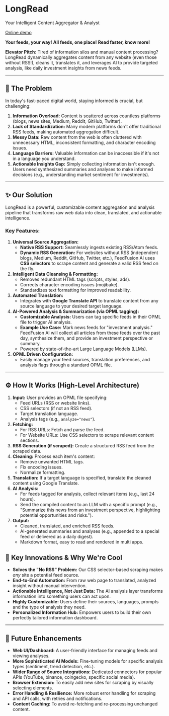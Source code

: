 # LongRead

Your Intelligent Content Aggregator & Analyst

[Online demo](https://longcipher.github.io/longread/)

**Your feeds, your way!**
**All feeds, one place!**
**Read faster, know more!**

**Elevator Pitch:** Tired of information silos and manual content processing? LongRead dynamically aggregates content from any website (even those without RSS!), cleans it, translates it, and leverages AI to provide targeted analysis, like daily investment insights from news feeds.

---

## 🎯 The Problem

In today's fast-paced digital world, staying informed is crucial, but challenging:

1.  **Information Overload:** Content is scattered across countless platforms (blogs, news sites, Medium, Reddit, GitHub, Twitter).
2.  **Lack of Standardization:** Many modern platforms don't offer traditional RSS feeds, making automated aggregation difficult.
3.  **Messy Data:** Raw content from the web is often cluttered with unnecessary HTML, inconsistent formatting, and character encoding issues.
4.  **Language Barriers:** Valuable information can be inaccessible if it's not in a language you understand.
5.  **Actionable Insights Gap:** Simply collecting information isn't enough. Users need synthesized summaries and analyses to make informed decisions (e.g., understanding market sentiment for investments).

---

## ✨ Our Solution

LongRead is a powerful, customizable content aggregation and analysis pipeline that transforms raw web data into clean, translated, and actionable intelligence.

### Key Features:

1.  **Universal Source Aggregation:**
    *   **Native RSS Support:** Seamlessly ingests existing RSS/Atom feeds.
    *   **Dynamic RSS Generation:** For websites without RSS (independent blogs, Medium, Reddit, GitHub, Twitter, etc.), FeedFusion AI uses **CSS selectors** to scrape content and generate a valid RSS feed on the fly.
2.  **Intelligent Data Cleansing & Formatting:**
    *   Removes redundant HTML tags (scripts, styles, ads).
    *   Corrects character encoding issues (mojibake).
    *   Standardizes text formatting for improved readability.
3.  **Automated Translation:**
    *   Integrates with **Google Translate API** to translate content from any source language to your desired target language.
4.  **AI-Powered Analysis & Summarization (via OPML tagging):**
    *   **Customizable Analysis:** Users can tag specific feeds in their OPML file to trigger AI analysis.
    *   **Example Use Case:** Mark news feeds for "investment analysis." FeedFusion AI will collect all articles from these feeds over the past day, synthesize them, and provide an investment perspective or summary.
    *   Powered by state-of-the-art Large Language Models (LLMs).
5.  **OPML Driven Configuration:**
    *   Easily manage your feed sources, translation preferences, and analysis flags through a standard OPML file.

---

## ⚙️ How It Works (High-Level Architecture)

1.  **Input:** User provides an OPML file specifying:
    *   Feed URLs (RSS or website links).
    *   CSS selectors (if not an RSS feed).
    *   Target translation language.
    *   Analysis tags (e.g., `analyze="news"`).
2.  **Fetching:**
    *   For RSS URLs: Fetch and parse the feed.
    *   For Website URLs: Use CSS selectors to scrape relevant content sections.
3.  **RSS Generation (if scraped):** Create a structured RSS feed from the scraped data.
4.  **Cleaning:** Process each item's content:
    *   Remove unwanted HTML tags.
    *   Fix encoding issues.
    *   Normalize formatting.
5.  **Translation:** If a target language is specified, translate the cleaned content using Google Translate.
6.  **AI Analysis:**
    *   For feeds tagged for analysis, collect relevant items (e.g., last 24 hours).
    *   Send the compiled content to an LLM with a specific prompt (e.g., "Summarize this news from an investment perspective, highlighting potential opportunities and risks.").
7.  **Output:**
    *   Cleaned, translated, and enriched RSS feeds.
    *   AI-generated summaries and analyses (e.g., appended to a special feed or delivered as a daily digest).
    *   Markdown format, easy to read and rendered in multi apps.

## 🌟 Key Innovations & Why We're Cool

*   **Solves the "No RSS" Problem:** Our CSS selector-based scraping makes *any* site a potential feed source.
*   **End-to-End Automation:** From raw web page to translated, analyzed insight without manual intervention.
*   **Actionable Intelligence, Not Just Data:** The AI analysis layer transforms information into something users can act upon.
*   **Highly Customizable:** Users define their sources, languages, prompts and the type of analysis they need.
*   **Personalized Information Hub:** Empowers users to build their own perfectly tailored information dashboard.

---

## 🔮 Future Enhancements

*   **Web UI/Dashboard:** A user-friendly interface for managing feeds and viewing analyses.
*   **More Sophisticated AI Models:** Fine-tuning models for specific analysis types (sentiment, trend detection, etc.).
*   **Wider Range of Source Integrations:** Dedicated connectors for popular APIs (YouTube, binance, coingecko, specific social media).
*   **Browser Extension:** To easily add new sites for scraping by visually selecting elements.
*   **Error Handling & Resilience:** More robust error handling for scraping and API calls, with retries and notifications.
*   **Content Caching:** To avoid re-fetching and re-processing unchanged content.
